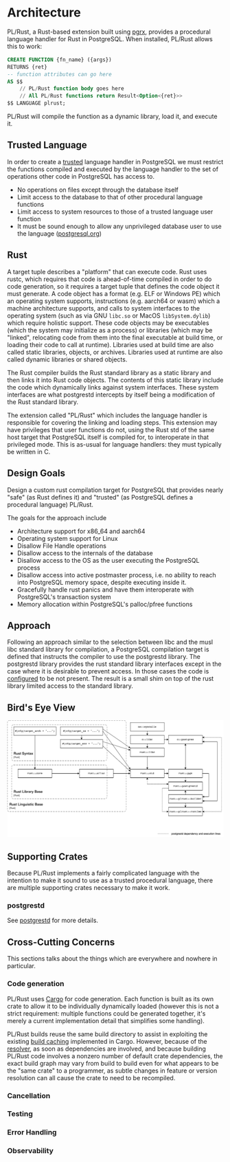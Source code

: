 # Architecture

PL/Rust, a Rust-based extension built using [pgrx](https://github.com/tcdi/pgrx), provides a procedural language handler for Rust in PostgreSQL. When installed, PL/Rust allows this to work:

```sql
CREATE FUNCTION {fn_name} ({args})
RETURNS {ret}
-- function attributes can go here
AS $$
    // PL/Rust function body goes here
    // All PL/Rust functions return Result<Option<{ret}>>
$$ LANGUAGE plrust;
```

PL/Rust will compile the function as a dynamic library, load it, and execute it.

## Trusted Language

In order to create a [trusted](https://www.postgresql.org/docs/current/sql-createlanguage.html) language handler in PostgreSQL we must restrict the functions compiled and executed by the language handler to the set of operations other code in PostgreSQL has access to.

- No operations on files except through the database itself
- Limit access to the database to that of other procedural language functions
- Limit access to system resources to those of a trusted language user function
- It must be sound enough to allow any unprivileged database user to use the language ([postgresql.org](https://www.postgresql.org/docs/current/plperl-trusted.html))

## Rust

A target tuple describes a "platform" that can execute code. Rust uses rustc, which requires that code is ahead-of-time compiled in order to do code generation, so it requires a target tuple that defines the code object it must generate. A code object has a format (e.g. ELF or Windows PE) which an operating system supports, instructions (e.g. aarch64 or wasm) which a machine architecture supports, and calls to system interfaces to the operating system (such as via GNU `libc.so` or MacOS `libSystem.dylib`) which require holistic support. These code objects may be executables (which the system may initialize as a process) or libraries (which may be "linked", relocating code from them into the final executable at build time, or loading their code to call at runtime). Libraries used at build time are also called static libraries, objects, or archives. Libraries used at runtime are also called dynamic libraries or shared objects.

The Rust compiler builds the Rust standard library as a static library and then links it into Rust code objects. The contents of this static library include the code which dynamically links against system interfaces. These system interfaces are what postgrestd intercepts by itself being a modification of the Rust standard library.

The extension called "PL/Rust" which includes the language handler is responsible for covering the linking and loading steps. This extension may have privileges that user functions do not, using the Rust std of the same host target that PostgreSQL itself is compiled for, to interoperate in that privileged mode. This is as-usual for language handlers: they must typically be written in C.

## Design Goals

Design a custom rust compilation target for PostgreSQL that provides nearly "safe" (as Rust defines it) and "trusted" (as PostgreSQL defines a procedural language) PL/Rust.

The goals for the approach include

* Architecture support for x86_64 and aarch64
* Operating system support for Linux
* Disallow File Handle operations
* Disallow access to the internals of the database
* Disallow access to the OS as the user executing the PostgreSQL process 
* Disallow access into active postmaster process, i.e. no ability to reach into PostgreSQL memory space, despite executing inside it.
* Gracefully handle rust panics and have them interoperate with PostgreSQL's transaction system
* Memory allocation within PostgreSQL's palloc/pfree functions

## Approach

Following an approach similar to the selection between libc and the musl libc standard library for compilation, a PostgreSQL compilation target is defined that instructs the compiler to use the postgrestd library.  The postgrestd library provides the rust standard library interfaces except in the case where it is desirable to prevent access.  In those cases the code is [configured](https://doc.rust-lang.org/stable/rust-by-example/attribute/cfg.html) to be not present. The result is a small shim on top of the rust library limited access to the standard library.

## Bird's Eye View

![](assets/architecture_1.png)


## Supporting Crates

Because PL/Rust implements a fairly complicated language with the intention to make it sound to use as a trusted procedural language, there are multiple supporting crates necessary to make it work.

### postgrestd

See [postgrestd](https://github.com/tcdi/postgrestd) for more details.

## Cross-Cutting Concerns

This sections talks about the things which are everywhere and nowhere in particular.

### Code generation

PL/Rust uses [Cargo] for code generation. Each function is built as its own crate to allow it to be individually dynamically loaded (however this is not a strict requirement: multiple functions could be generated together, it's merely a current implementation detail that simplifies some handling).

PL/Rust builds reuse the same build directory to assist in exploiting the existing [build caching][build-cache] implemented in Cargo. However, because of the [resolver], as soon as dependencies are involved, and because building PL/Rust code involves a nonzero number of default crate dependencies, the exact build graph may vary from build to build even for what appears to be the "same crate" to a programmer, as subtle changes in feature or version resolution can all cause the crate to need to be recompiled.

### Cancellation

### Testing

### Error Handling

### Observability

[Cargo]: https://doc.rust-lang.org/cargo/guide
[build-cache]: https://doc.rust-lang.org/cargo/guide/build-cache.html
[resolver]: https://doc.rust-lang.org/cargo/reference/resolver.html
